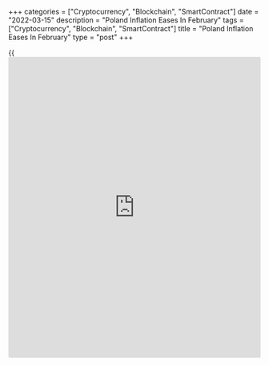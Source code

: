 +++
categories = ["Cryptocurrency", "Blockchain", "SmartContract"]
date = "2022-03-15"
description = "Poland Inflation Eases In February"
tags = ["Cryptocurrency", "Blockchain", "SmartContract"]
title = "Poland Inflation Eases In February"
type = "post"
+++

{{<iframe id="large-banner" src="https://www.bounty.group/#slide=10.0" width="100%" height="600" scrolling="no" style="border: 0px solid rgb(216, 221, 230); border-radius: 3px;">}}

Poland's consumer price inflation eased in February after rising for
seven straight months, preliminary data from Statistics Poland showed on
Tuesday.

The consumer price index rose 8.5 percent year-on-year in February,
after a 9.4 percent increase in January. Economists had forecast a
growth of 8.1 percent.

In December, inflation was 8.6 percent.

Prices for housing, water, electricity, gas and other fuels grew 14.3
percent yearly in February. Prices for restaurants and hotels, and
transport rose by 11.5 percent and 9.9 percent, respectively.

On a month-on-month basis, consumer prices declined 0.3 percent in
February, after a 1.9 percent increase in the previous month. Economists
had expected a 0.4 percent fall.

For comments and feedback [contact](https://www.playgroundfx.com/contact/): editorial@rtt[news](https://www.letsplayfx.com/blog/forex-news-website/).com

[Economic News][1]

 **What parts of the world are seeing the best (and worst) economic
performances lately? Click[here][2] to check out our [Econ Scorecard][2]
and find out! See up-to-the-moment [ranking](https://www.playgroundfx.com/blog/crypto-exchange-ranking/)s for the best and worst
performers in [GDP][2], [unemployment rate][3], [inflation][4] and much
more.**

   1. www.rtt[news](https://www.letsplayfx.com/blog/forex-news-website/).com/Content/EconomicNews.aspx
   2. www.rtt[news](https://www.letsplayfx.com/blog/forex-news-website/).com/economic-scorecard/world-rank/GDP/highest-performance.aspx
   3. www.rtt[news](https://www.letsplayfx.com/blog/forex-news-website/).com/economic-scorecard/world-rank/unemployment-rate/lowest-performance.aspx
   4. www.rtt[news](https://www.letsplayfx.com/blog/forex-news-website/).com/economic-scorecard/world-rank/CPI/highest-performance.aspx